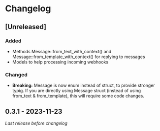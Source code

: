 # Changelog

## [Unreleased]

### Added

-  Methods Message::from_text_with_context() and Message::from_template_with_context() for replying to messages
-  Models to help processing incoming webhooks

### Changed

- **Breaking:** Message is now enum instead of struct, to provide stronger typig. If you are directly using Message struct (instead of using from_text & from_template), this will require some code changes.

## 0.3.1 - 2023-11-23

_Last release before changelog_

